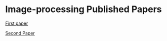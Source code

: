 # Image-processing Published Papers
[First paper](https://github.com/Sushma7870-git/Image-processing/blob/master/My_paper.pdf)


[Second Paper](20211205-WA0010..pdf)


